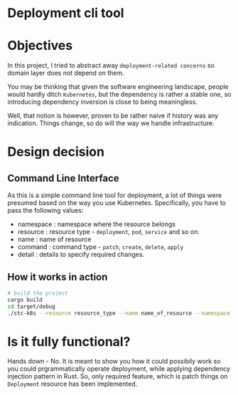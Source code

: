 # Deployment cli tool

# Objectives
In this project, I tried to abstract away `deployment-related concerns` so domain layer does not depend on them. 

You may be thinking that given the software engineering landscape, people would hardly ditch `Kubernetes`, but the dependency is rather a stable one, so introducing dependency inversion is close to being meaningless. 

Well, that notion is however, proven to be rather naive if history was any indication. Things change, so do will the way we handle infrastructure. 


# Design decision 
## Command Line Interface
As this is a simple command line tool for deployment, a lot of things were presumed based on the way you use Kubernetes. Specifically, you have to pass the following values: 
- namespace : namespace where the resource belongs
- resource : resource type - `deployment`, `pod`, `service` and so on.
- name : name of resource
- command : command type - `patch`, `create`, `delete`, `apply`
- detail : details to specify required changes. 

## How it works in action
```sh
# build the project
cargo build
cd target/debug
./stc-k8s --resource resource_type --name name_of_resource --namespace namespace_for_resource --command patch --detail '{"replicas":2}'
```


# Is it fully functional? 
Hands down - No. It is meant to show you how it could possibily work so you could prgrammatically operate deployment, while applying dependency injection pattern in Rust. So, only required feature, which is patch things on `Deployment` resource has been implemented. 


